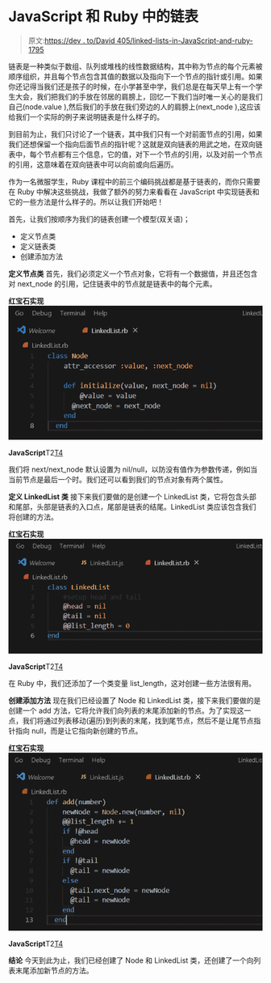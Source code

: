 # JavaScript 和 Ruby 中的链表

> 原文:[https://dev . to/David 405/linked-lists-in-JavaScript-and-ruby-1795](https://dev.to/david405/linked-lists-in-javascript-and-ruby-1795)

链表是一种类似于数组、队列或堆栈的线性数据结构，其中称为节点的每个元素被顺序组织，并且每个节点包含其值的数据以及指向下一个节点的指针或引用。如果你还记得当我们还是孩子的时候，在小学甚至中学，我们总是在每天早上有一个学生大会，我们把我们的手放在邻居的肩膀上，回忆一下我们当时唯一关心的是我们自己(node.value ),然后我们的手放在我们旁边的人的肩膀上(next_node ),这应该给我们一个实际的例子来说明链表是什么样子的。

到目前为止，我们只讨论了一个链表，其中我们只有一个对前面节点的引用，如果我们还想保留一个指向后面节点的指针呢？这就是双向链表的用武之地，在双向链表中，每个节点都有三个信息，它的值，对下一个节点的引用，以及对前一个节点的引用，这意味着在双向链表中可以向前或向后遍历。

作为一名微服学生，Ruby 课程中的前三个编码挑战都是基于链表的，而你只需要在 Ruby 中解决这些挑战，我做了额外的努力来看看在 JavaScript 中实现链表和它的一些方法是什么样子的。所以让我们开始吧！

首先，让我们按顺序为我们的链表创建一个模型(双关语)；

*   定义节点类
*   定义链表类
*   创建添加方法

**定义节点类**
首先，我们必须定义一个节点对象，它将有一个数据值，并且还包含对 next_node 的引用，记住链表中的节点就是链表中的每个元素。

**红宝石实现**
[![node-ruby](img/7db2561ee54b2345c3dac4e09a9f455d.png)](https://res.cloudinary.com/practicaldev/image/fetch/s--TAx9-oAg--/c_limit%2Cf_auto%2Cfl_progressive%2Cq_auto%2Cw_880/https://res.cloudinary.com/david405/image/upload/v1569490576/Personal/node-ruby_jhm0yt.png)

**JavaScript**T2[T4](https://res.cloudinary.com/practicaldev/image/fetch/s--t4U9KT_a--/c_limit%2Cf_auto%2Cfl_progressive%2Cq_auto%2Cw_880/https://res.cloudinary.com/david405/image/upload/v1569490566/Personal/node-js_fyvglo.png)

我们将 next/next_node 默认设置为 nil/null，以防没有值作为参数传递，例如当当前节点是最后一个时。我们还可以看到我们的节点对象有两个属性。

**定义 LinkedList 类**
接下来我们要做的是创建一个 LinkedList 类，它将包含头部和尾部，头部是链表的入口点，尾部是链表的结尾。LinkedList 类应该包含我们将创建的方法。

**红宝石实现**
[![linkedlist-ruby](img/4e38796718c164b028cd6b81c9bbea37.png)](https://res.cloudinary.com/practicaldev/image/fetch/s--FhFcGVkN--/c_limit%2Cf_auto%2Cfl_progressive%2Cq_auto%2Cw_880/https://res.cloudinary.com/david405/image/upload/v1569490557/Personal/linkedlist-ruby_ftmxsf.png)

**JavaScript**T2[T4](https://res.cloudinary.com/practicaldev/image/fetch/s--xC8Rvm8S--/c_limit%2Cf_auto%2Cfl_progressive%2Cq_auto%2Cw_880/https://res.cloudinary.com/david405/image/upload/v1569490549/Personal/linkedlist-js_eiieah.png)

在 Ruby 中，我们还添加了一个类变量 list_length，这对创建一些方法很有用。

**创建添加方法**
现在我们已经设置了 Node 和 LinkedList 类，接下来我们要做的是创建一个 add 方法，它将允许我们向列表的末尾添加新的节点。为了实现这一点，我们将通过列表移动(遍历)到列表的末尾，找到尾节点，然后不是让尾节点指针指向 null，而是让它指向新创建的节点。

**红宝石实现**
[![add-ruby](img/6550a3c751b6709dae9a943f0f91e57f.png)](https://res.cloudinary.com/practicaldev/image/fetch/s--Wn9u8sqP--/c_limit%2Cf_auto%2Cfl_progressive%2Cq_auto%2Cw_880/https://res.cloudinary.com/david405/image/upload/v1569490536/Personal/add-ruby_laqmy8.png)

**JavaScript**T2[T4](https://res.cloudinary.com/practicaldev/image/fetch/s--DygOqSl9--/c_limit%2Cf_auto%2Cfl_progressive%2Cq_auto%2Cw_880/https://res.cloudinary.com/david405/image/upload/v1569490527/Personal/add-js_mkw35h.png)

**结论**
今天到此为止，我们已经创建了 Node 和 LinkedList 类，还创建了一个向列表末尾添加新节点的方法。